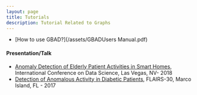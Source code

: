 ```yaml
---
layout: page
title: Tutorials
description: Tutorial Related to Graphs
---
```


- [How to use GBAD?](/assets/GBADUsers Manual.pdf)

#### Presentation/Talk

- [Anomaly Detection of Elderly Patient Activities in Smart Homes](/assets/anomaly-detection-elderly-3.pdf), International Conference on Data Science, Las Vegas, NV- 2018
- [Detection of Anomalous Activity in Diabetic Patients](/assets/FLAIR_2017.pdf), FLAIRS-30, Marco Island, FL - 2017 
